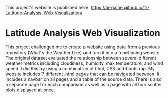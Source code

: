 This project's website is published here: https://aj-paine.github.io/11-Latitude-Analysis-Web-Visualization/
# Latitude Analysis Web Visualization

This project challenged me to create a website using data from a previous repository (What's the Weather Like) and turn it into a functioning website. The original dataset evaluated the relationship between several different weather metrics including cloudiness, humidity, max temperature, and wind speed. I did this by using a combination of html, CSS and bootstrap.  My website includes 7 different .html pages that can be navigated between.  It includes a navbar on all pages and a table of the source data. There is also a separate page for each comparison as well as a page with all four scatter plots displayed at once.
